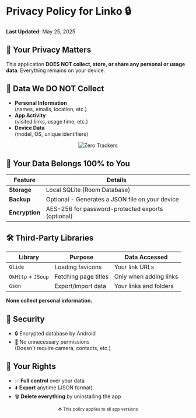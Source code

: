 # Privacy Policy for Linko 🔒

**Last Updated:** May 25, 2025

## 📌 Your Privacy Matters  
This application **DOES NOT collect, store, or share any personal or usage data**. Everything remains on your device.

## 🚫 Data We DO NOT Collect
- **Personal Information**  
  (names, emails, location, etc.)
- **App Activity**  
  (visited links, usage time, etc.)
- **Device Data**  
  (model, OS, unique identifiers)

<div align="center">
  <img src="https://img.shields.io/badge/0%20Trackers-100%25%20Private-brightgreen" alt="Zero Trackers">
</div>

## 💾 Your Data Belongs 100% to You
| Feature        | Details                                      |
|----------------|----------------------------------------------|
| **Storage**    | Local SQLite (Room Database)                 |
| **Backup**     | Optional - Generates a JSON file on your device |
| **Encryption** | AES-256 for password-protected exports (optional) |

## 🛠️ Third-Party Libraries
| Library          | Purpose                      | Data Accessed               |
|------------------|------------------------------|-----------------------------|
| `Glide`          | Loading favicons             | Your link URLs              |
| `OkHttp` + `JSoup` | Fetching page titles        | Only when adding links      |
| `Gson`           | Export/import data           | Your links and folders      |

**None collect personal information.**

## 🔐 Security
- 🔒 Encrypted database by Android
- 🚫 No unnecessary permissions  
  (Doesn't require camera, contacts, etc.)

## 📜 Your Rights
- ✅ **Full control** over your data
- ⬇️ **Export** anytime (JSON format)
- 🗑️ **Delete everything** by uninstalling the app

<div align="center">
  <sub>♻️ This policy applies to all app versions</sub>
</div>
